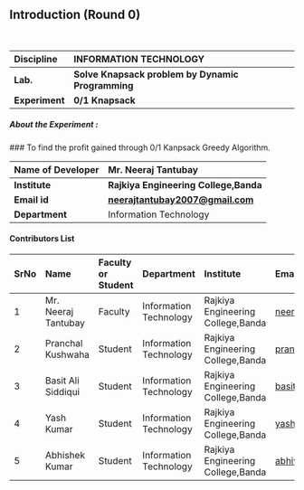 ## Introduction (Round 0)

<br>

<b>Discipline | <b>INFORMATION TECHNOLOGY
:--|:--|
<b> Lab. | <b>Solve Knapsack problem by Dynamic Programming
<b> Experiment|     <b> 0/1 Knapsack



<h5> About the Experiment : </h5>
### To find the profit gained through 0/1 Kanpsack Greedy Algorithm.

<b>Name of Developer | <b> Mr. Neeraj Tantubay
:--|:--|
<b> Institute | <b> Rajkiya Engineering College,Banda
<b> Email id|     <b> neerajtantubay2007@gmail.com
<b> Department | Information Technology

#### Contributors List

SrNo | Name | Faculty or Student | Department| Institute | Email id
:--|:--|:--|:--|:--|:--|
1 |  Mr. Neeraj Tantubay | Faculty |Information Technology |  Rajkiya Engineering College,Banda | neerajtantubay2007@gmail.com
2 | Pranchal Kushwaha | Student | Information Technology | Rajkiya Engineering College,Banda | pranchalkushwaha1998@gmail.com
3 | Basit Ali Siddiqui | Student |  Information Technology | Rajkiya Engineering College,Banda | basitali971999@gmail.com
4 | Yash Kumar  | Student |   Information Technology | Rajkiya Engineering College,Banda | yashofficial0023@gmail.com
5 | Abhishek Kumar  | Student |  Information Technology | Rajkiya Engineering College,Banda | abhiverma6717@gmail.com


<br>
